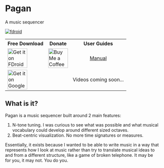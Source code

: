 # Pagan
A music sequencer

[![fdroid](https://img.shields.io/f-droid/v/com.qfs.pagan.svg?logo=F-Droid)](https://f-droid.org/en/packages/com.qfs.pagan/) 

<table>
 <tr>
  <th>
   Free Download
  </th>
  <th>
   Donate
  </th>
  <th>
   User Guides
  </th>
 </tr>
 <tr>
  <td>
   <a style="display: inline-block; text-decoration: none important!;" href="https://f-droid.org/en/packages/com.qfs.pagan/">
    <img alt="Get it on FDroid" src="https://fdroid.gitlab.io/artwork/badge/get-it-on.png" style="display: block; height: 4em;" />
   </a>
  </td>
  <td>
   <a style="text-decoration: none important!;" href="https://ko-fi.com/L4L5163ZB8">
    <img alt="Buy Me a Coffee" style="display: block; height: 4em;" src="https://burnsomni.net/content/support_me_on_kofi_badge_beige.png"/>
   </a>
  </td>
  <td style="text-align: center;">
   <a style="display: inline-block;" href="https://burnsomni.net/manual/pagan">Manual</a>
  </td>
 </tr>
 <tr>
   <td>
   <a style="display: inline-block; text-decoration: none important!;" href='https://play.google.com/store/apps/details?id=com.qfs.pagan'>
    <img alt='Get it on Google Play' src='https://burnsomni.net/content/google-play-badge.png' style="display: block; height: 4em;"/>
   </a>
  </td>
  <td>
   
  </td>
  <td>
   Videos coming soon...
  </td>
 </tr>
 
</table>


## What is it?
Pagan is a music sequencer built around 2 main features:

1. N-tone tuning. I was curious to see what was possible and what musical vocabulary could develop around different sized octaves.
2. Beat-centric visualization. No more time signatures or measures.

Essentially, it exists because I wanted to be able to write music in a way that represents how I look at music rather than try to translate musical ideas to and from a different structure, like a game of broken telephone.
It may be for you, it may not. You do you.

